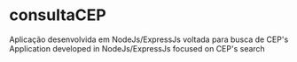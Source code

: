 # consultaCEP

Aplicação desenvolvida em NodeJs/ExpressJs voltada para busca de CEP's
Application developed in NodeJs/ExpressJs focused on CEP's search